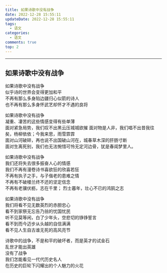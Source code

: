 ```yaml
---
title: 如果诗歌中没有战争
date: 2022-12-28 15:55:11
updateDate: 2022-12-28 15:55:11
tags:
  - 语文
categories:
  - 语文
comments: true
top: 2
---
```


---

<!--more-->

## 如果诗歌中没有战争
如果诗歌中没有战争  
似乎诗的世界会变得更加和平  
不再有那么多身陷边疆归心似箭的诗人  
也不再有那么多身怀武艺却怀才不遇的良将

如果诗歌中没有战争  
凝重、凄苦的这些情感变得有些单薄  
面对紧急局势，我们叹不出黑云压城城欲摧
面对物是人非，我们唱不出昔我往矣，杨柳依依；今我来思，雨雪霏霏  
面对山河破碎，再也说不出国破山河在，城春草木深的肝肠寸断  
面对生离死别，我们也无法惋惜可怜无定河边骨，犹是春闺梦里人。

如果诗歌中没有战争  
我们还将失去很多振奋人心的情感  
我们不再有漫卷诗书喜欲狂的欣喜若狂  
不再有执子之手，与子偕老的患难之情  
不再有不破楼兰终不还的坚定信念  
不再有老骥伏枥，志在千里； 烈士暮年，壮心不已的鸿鹄之志

如果诗歌中没有战争  
我们将看不见无数英烈的赤胆忠心  
看不到家祭无忘告乃翁的忧国忧民  
听不见莫等闲，白了少年头，空悲切的铮铮誓言  
看不到而今迈步从头越的自信满满  
看不见人生自古谁无死的高风亮节  

诗歌中的战争，不是和平的破坏者，而是英才的试金石  
乱世才能出英雄  
没有了战争  
我们怎能看见一代代历史名人  
在历史的巨轮下闪耀出的个人魅力的火花
